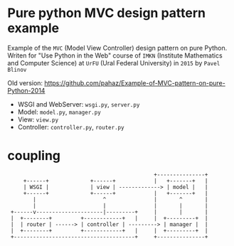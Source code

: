 # Pure python MVC design pattern example #

Example of the `MVC` (Model View Controller) design pattern on pure Python. 
Writen for "Use Python in the Web" course of `IMKN` (Institute Mathematics and 
Computer Science) at `UrFU` (Ural Federal University) in `2015` by `Pavel Blinov`

Old version: https://github.com/pahaz/Example-of-MVC-pattern-on-pure-Python-2014

 - WSGI and WebServer: `wsgi.py`, `server.py`
 - Model: `model.py`, `manager.py`
 - View: `view.py`
 - Controller: `controller.py`, `router.py`

# coupling
                                                                                                                                                                                                                                                                                                                                                                                                                                                                                                                                                                                                                                                                                                       
                                                  +---------------+                                                                                                                                                                                                                                                                                                                                                                                                                                                                                                                                                                                                                                                       
         +------+             +------+            |   +-------+   |                              
         | WSGI |             | view | -------------> | model |   |                                                                                                                               
         +------+             +------+            |   +-------+   |
            |                     ^               |       ^       |                                                                                                                                                                                                                                                      
            |                     |               |       |       |                                                                                                                                                                                                                                                                                                                       
     +------v---------------------|---------+     |       |       |                                                                                                                                                                                                                                                                                                                       
     |  +--------+         +------------+   |     |  +---------+  |                                                                                                                                                                                                                                                                                                                                                                                                                                   
     |  | router | ------> | controller | ---------> | manager |  |                                                                                                                                                                                                                                                                                                                                                                                                                                                                                                                                    
     |  +--------+         +------------+   |     |  +---------+  |                                                                                                                                                                                                                                                                                                                                                                                                                                                                                                                                                                                                                                                                                                                                                                                                                                       
     +--------------------------------------+     +---------------+                                                                                                                                                                                                                                                                                                                                                                                                                                                                                                                                                                                                                                                                                                                                                                                                                                                                                                                            
                                                                                                                                                                                                                                                                                                                                                                                                                                                                                                                                                                                                                                                                                                                                                                                                                                                                                                         
                                                                                                                                                                                                                                                                                                                                                                                                                                                                                                                                                                                                                                                                                                                                                                                                        
                                                                                                                                                                                                                                                                                                                                                                                                                                                                                                                                                                                                                                                                                                       



